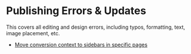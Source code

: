 # Publishing Errors & Updates

This covers all editing and design errors, including typos, formatting, text, image placement, etc.

- [Move conversion context to sidebars in specific pages](https://www.reddit.com/r/swrpg/comments/5jl3ol/sky_wars_edge_of_the_kingdom_a_free_120_page/dbhk9qg/)
